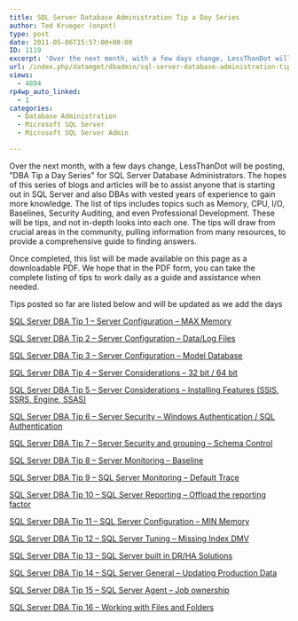 ```yaml
---
title: SQL Server Database Administration Tip a Day Series
author: Ted Krueger (onpnt)
type: post
date: 2011-05-06T15:57:00+00:00
ID: 1119
excerpt: 'Over the next month, with a few days change, LessThanDot will be posting, "DBA Tip a Day Series" for SQL Server Database Administrators. The hopes of this series of blogs and articles will be to assist anyone that is starting out in SQL Server and also&hellip;'
url: /index.php/datamgmt/dbadmin/sql-server-database-administration-tip/
views:
  - 4894
rp4wp_auto_linked:
  - 1
categories:
  - Database Administration
  - Microsoft SQL Server
  - Microsoft SQL Server Admin

---
```

<div class="Nth msg">
  Over the next month, with a few days change, LessThanDot will be posting, "DBA Tip a Day Series" for SQL Server Database Administrators. The hopes of this series of blogs and articles will be to assist anyone that is starting out in SQL Server and also DBAs with vested years of experience to gain more knowledge. The list of tips includes topics such as Memory, CPU, I/O, Baselines, Security Auditing, and even Professional Development. These will be tips, and not in-depth looks into each one. The tips will draw from crucial areas in the community, pulling information from many resources, to provide a comprehensive guide to finding answers.</p> 
  
  <p>
    Once completed, this list will be made available on this page as a downloadable PDF. We hope that in the PDF form, you can take the complete listing of tips to work daily as a guide and assistance when needed.
  </p>
</div>

<div class="Nth msg">
  Tips posted so far are listed below and will be updated as we add the days</p> 
  
  <p>
    <a href="/index.php/DataMgmt/DBAdmin/sql-server-dba-tip-1">SQL Server DBA Tip 1 – Server Configuration – MAX Memory</a>
  </p>
  
  <p>
    <span style="text-decoration: underline;"><a href="/index.php/DataMgmt/DataDesign/sql-server-dba-tip-2">SQL Server DBA Tip 2 – Server Configuration – Data/Log Files</a> </span>
  </p>
  
  <p>
    <span style="text-decoration: underline;"><a href="/index.php/DataMgmt/DBAdmin/sql-server-dba-tip-6">SQL Server DBA Tip 3 – Server Configuration – Model Database</a> </span>
  </p>
  
  <p>
    <span style="text-decoration: underline;"><a href="/index.php/DataMgmt/DBAdmin/sql-server-32bit-64bit">SQL Server DBA Tip 4 – Server Considerations – 32 bit / 64 bit</a></span>
  </p>
  
  <p>
    <a title="SQL Server DBA Tip 5 - Server Considerations - Installing Features (SSIS, SSRS, Engine, SSAS)" href="/index.php/All/?p=1211">SQL Server DBA Tip 5 – Server Considerations – Installing Features (SSIS, SSRS, Engine, SSAS)</a>
  </p>
  
  <p>
    <a title="SQL Server DBA Tip 6 - Server Security – Windows Authentication / SQL Authentication" href="/index.php/All/?p=1212">SQL Server DBA Tip 6 – Server Security – Windows Authentication / SQL Authentication</a>
  </p>
  
  <p>
    <a title="SQL Server DBA Tip 7 - Server Security and grouping – Schema Control" href="/index.php/All/?p=1215">SQL Server DBA Tip 7 – Server Security and grouping – Schema Control</a>
  </p>
  
  <p>
    <a title="SQL Server DBA Tip 8 - Server Monitoring - Baseline" href="/index.php/All/?p=1223">SQL Server DBA Tip 8 – Server Monitoring – Baseline</a>
  </p>
  
  <p>
    <a title="SQL Server DBA Tip 9 – SQL Server Monitoring – Default Trace" href="/index.php/All/?p=1224">SQL Server DBA Tip 9 – SQL Server Monitoring – Default Trace</a>
  </p>
</div>

<a class="cluetip" title="SQL Server DBA Tip 10 – SQL Server Reporting – Offload the reporting factor" rel="/htsrv/call_plugin.php?plugin_ID=17&method=excerpt&params=a%3A1%3A%7Bs%3A6%3A%22postid%22%3Bs%3A4%3A%221225%22%3B%7D" href="/index.php/All/?p=1225">SQL Server DBA Tip 10 – SQL Server Reporting – Offload the reporting factor</a>

<a class="cluetip" title="SQL Server DBA Tip 11 – SQL Server Configuration – MIN Memory" rel="/htsrv/call_plugin.php?plugin_ID=17&method=excerpt&params=a%3A1%3A%7Bs%3A6%3A%22postid%22%3Bs%3A4%3A%221249%22%3B%7D" href="/index.php/All/?p=1249">SQL Server DBA Tip 11 – SQL Server Configuration – MIN Memory</a>

<a class="cluetip" title="SQL Server DBA Tip 12 – SQL Server Tuning – Missing Index DMV" rel="/htsrv/call_plugin.php?plugin_ID=17&method=excerpt&params=a%3A1%3A%7Bs%3A6%3A%22postid%22%3Bs%3A4%3A%221252%22%3B%7D" href="/index.php/All/?p=1252">SQL Server DBA Tip 12 – SQL Server Tuning – Missing Index DMV</a>

<a class="cluetip" title="SQL Server DBA Tip 13 – SQL Server built in DR/HA Solutions" rel="/htsrv/call_plugin.php?plugin_ID=17&method=excerpt&params=a%3A1%3A%7Bs%3A6%3A%22postid%22%3Bs%3A4%3A%221254%22%3B%7D" href="/index.php/All/?p=1254">SQL Server DBA Tip 13 – SQL Server built in DR/HA Solutions</a>

<a class="cluetip" title="SQL Server DBA Tip 14 – SQL Server General – Updating Production Data" rel="/htsrv/call_plugin.php?plugin_ID=17&method=excerpt&params=a%3A1%3A%7Bs%3A6%3A%22postid%22%3Bs%3A4%3A%221255%22%3B%7D" href="/index.php/All/?p=1255">SQL Server DBA Tip 14 – SQL Server General – Updating Production Data</a>

[SQL Server DBA Tip 15 – SQL Server Agent – Job ownership][1]

[SQL Server DBA Tip 16 – Working with Files and Folders][2]

 [1]: /index.php/All/?p=1259 "SQL Server DBA Tip 15 – SQL Server Agent – Job ownership"
 [2]: /index.php/All/?p=1262 "SQL Server DBA Tip 16 – Working with Files and Folders"